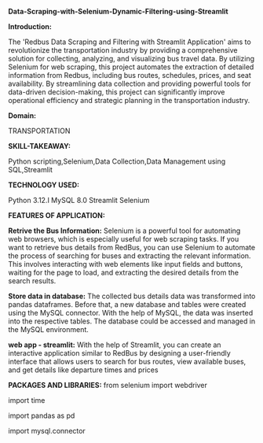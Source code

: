 **Data-Scraping-with-Selenium-Dynamic-Filtering-using-Streamlit**

**Introduction:**

The 'Redbus Data Scraping and Filtering with Streamlit Application' aims to revolutionize the transportation industry by providing a comprehensive solution for collecting, analyzing, and visualizing bus travel data. By utilizing Selenium for web scraping, this project automates the extraction of detailed information from Redbus, including bus routes, schedules, prices, and seat availability. By streamlining data collection and providing powerful tools for data-driven decision-making, this project can significantly improve operational efficiency and strategic planning in the transportation industry.

**Domain:**

TRANSPORTATION

**SKILL-TAKEAWAY:**

Python scripting,Selenium,Data Collection,Data Management using SQL,Streamlit

**TECHNOLOGY USED:**

Python 3.12.I
MySQL 8.0
Streamlit
Selenium

**FEATURES OF APPLICATION:**

**Retrive the Bus Information:**
Selenium is a powerful tool for automating web browsers, which is especially useful for web scraping tasks. If you want to retrieve bus details from RedBus, 
you can use Selenium to automate the process of searching for buses and extracting the relevant information. This involves interacting with web elements 
like input fields and buttons, waiting for the page to load, and extracting the desired details from the search results.

**Store data in database:**
The collected bus details data was transformed into pandas dataframes. Before that, a new database and tables were created using the MySQL connector. With the help of MySQL, the data was inserted into the respective tables. The database could be accessed and managed in the MySQL environment.

**web app - streamlit:**
With the help of Streamlit, you can create an interactive application similar to RedBus by designing a user-friendly interface that allows users to search for bus routes, view available buses, and get details like departure times and prices

**PACKAGES AND LIBRARIES:**
from selenium import webdriver

import time

import pandas as pd

import mysql.connector
